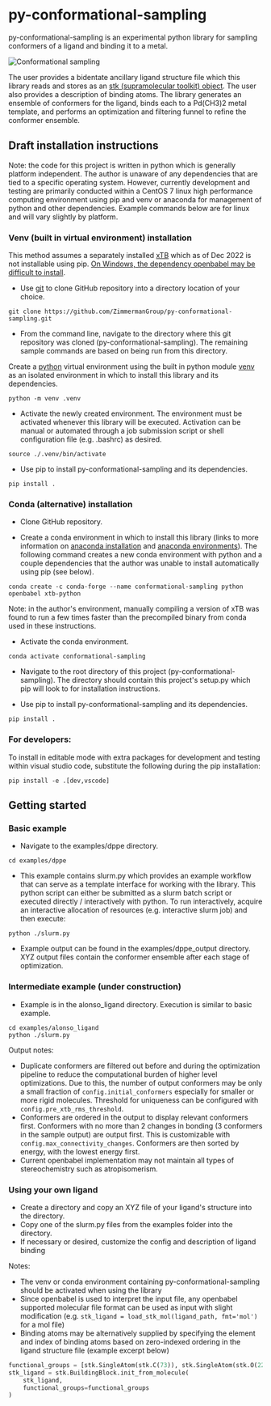 # py-conformational-sampling
py-conformational-sampling is an experimental python library for sampling conformers of a ligand and binding it to a metal.

![Conformational sampling](https://user-images.githubusercontent.com/5794446/184696183-d74131bb-960a-4632-805c-12e6ae92f536.png)

The user provides a bidentate ancillary ligand structure file which this library reads and stores as an [stk (supramolecular toolkit) object](https://stk.readthedocs.io/en/stable/stk.molecular.molecules.building_block.html). The user also provides a description of binding atoms. The library generates an ensemble of conformers for the ligand, binds each to a Pd(CH3)2 metal template, and performs an optimization and filtering funnel to refine the conformer ensemble.

## Draft installation instructions
Note: the code for this project is written in python which is generally platform independent. The author is unaware of any dependencies that are tied to a specific operating system. However, currently development and testing are primarily conducted within a CentOS 7 linux high performance computing environment using pip and venv or anaconda for management of python and other dependencies. Example commands below are for linux and will vary slightly by platform.

### Venv (built in virtual environment) installation
This method assumes a separately installed [xTB](https://github.com/grimme-lab/xtb) which as of Dec 2022 is not installable using pip. [On Windows, the dependency openbabel may be difficult to install](https://github.com/openbabel/openbabel/issues/2408#issuecomment-1288847122).
* Use [git](https://git-scm.com/) to clone GitHub repository into a directory location of your choice.
```
git clone https://github.com/ZimmermanGroup/py-conformational-sampling.git
```

* From the command line, navigate to the directory where this git repository was cloned (py-conformational-sampling). The remaining sample commands are based on being run from this directory.

Create a [python](https://www.python.org/downloads/) virtual environment using the built in python module [venv](https://packaging.python.org/en/latest/guides/installing-using-pip-and-virtual-environments/#creating-a-virtual-environment) as an isolated environment in which to install this library and its dependencies.
```
python -m venv .venv
```

* Activate the newly created environment. The environment must be activated whenever this library will be executed. Activation can be manual or automated through a job submission script or shell configuration file (e.g. .bashrc) as desired.
```
source ./.venv/bin/activate
```

* Use pip to install py-conformational-sampling and its dependencies.
```
pip install .
```

### Conda (alternative) installation
* Clone GitHub repository.

* Create a conda environment in which to install this library (links to more information on [anaconda installation](https://conda.io/projects/conda/en/latest/user-guide/install/index.html) and [anaconda environments](https://conda.io/projects/conda/en/latest/user-guide/tasks/manage-environments.html)). The following command creates a new conda environment with python and a couple dependencies that the author was unable to install automatically using pip (see below).
```
conda create -c conda-forge --name conformational-sampling python openbabel xtb-python
```

Note: in the author's environment, manually compiling a version of xTB was found to run a few times faster than the precompiled binary from conda used in these instructions.

* Activate the conda environment.
```
conda activate conformational-sampling
```

* Navigate to the root directory of this project (py-conformational-sampling). The directory should contain this project's setup.py which pip will look to for installation instructions. 

* Use pip to install py-conformational-sampling and its dependencies.
```
pip install .
```

### For developers:
To install in editable mode with extra packages for development and testing within visual studio code, substitute the following during the pip installation:
```
pip install -e .[dev,vscode]
```

## Getting started

### Basic example
* Navigate to the examples/dppe directory.
```
cd examples/dppe
```

* This example contains slurm.py which provides an example workflow that can serve as a template interface for working with the library. This python script can either be submitted as a slurm batch script or executed directly / interactively with python. To run interactively, acquire an interactive allocation of resources (e.g. interactive slurm job) and then execute:
```
python ./slurm.py
```

* Example output can be found in the examples/dppe_output directory. XYZ output files contain the conformer ensemble after each stage of optimization.

### Intermediate example (under construction)
* Example is in the alonso_ligand directory. Execution is similar to basic example.
```
cd examples/alonso_ligand
python ./slurm.py
```
Output notes:

* Duplicate conformers are filtered out before and during the optimization pipeline to reduce the computational burden of higher level optimizations. Due to this, the number of output conformers may be only a small fraction of `config.initial_conformers` especially for smaller or more rigid molecules. Threshold for uniqueness can be configured with `config.pre_xtb_rms_threshold`.
* Conformers are ordered in the output to display relevant conformers first. Conformers with no more than 2 changes in bonding (3 conformers in the sample output) are output first. This is customizable with `config.max_connectivity_changes`. Conformers are then sorted by energy, with the lowest energy first.
* Current openbabel implementation may not maintain all types of stereochemistry such as atropisomerism.

### Using your own ligand
* Create a directory and copy an XYZ file of your ligand's structure into the directory.
* Copy one of the slurm.py files from the examples folder into the directory.
* If necessary or desired, customize the config and description of ligand binding

Notes:
* The venv or conda environment containing py-conformational-sampling should be activated when using the library
* Since openbabel is used to interpret the input file, any openbabel supported molecular file format can be used as input with slight modification (e.g. `stk_ligand = load_stk_mol(ligand_path, fmt='mol')` for a mol file)
* Binding atoms may be alternatively supplied by specifying the element and index of binding atoms based on zero-indexed ordering in the ligand structure file (example excerpt below)
```python
functional_groups = [stk.SingleAtom(stk.C(73)), stk.SingleAtom(stk.O(22))]
stk_ligand = stk.BuildingBlock.init_from_molecule(
    stk_ligand,
    functional_groups=functional_groups
)
```

